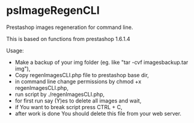 # psImageRegenCLI
Prestashop images regeneration for command line.

This is based on functions from prestashop 1.6.1.4

Usage:
- Make a backup of your img folder (eg. like "tar -cvf imagesbackup.tar img"),
- Copy regenImagesCLI.php file to prestashop base dir,
- in command line change permissions by chmod +x regenImagesCLI.php,
- run script by ./regenImagesCLI.php,
- for first run say (Y)es to delete all images and wait,
- if You want to break script press CTRL + C,
- after work is done You should delete this file from your web server.
